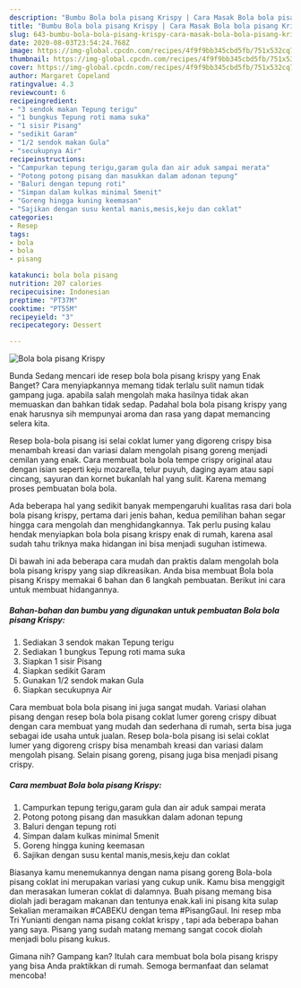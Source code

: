 ```yaml
---
description: "Bumbu Bola bola pisang Krispy | Cara Masak Bola bola pisang Krispy Yang Mudah Dan Praktis"
title: "Bumbu Bola bola pisang Krispy | Cara Masak Bola bola pisang Krispy Yang Mudah Dan Praktis"
slug: 643-bumbu-bola-bola-pisang-krispy-cara-masak-bola-bola-pisang-krispy-yang-mudah-dan-praktis
date: 2020-08-03T23:54:24.768Z
image: https://img-global.cpcdn.com/recipes/4f9f9bb345cbd5fb/751x532cq70/bola-bola-pisang-krispy-foto-resep-utama.jpg
thumbnail: https://img-global.cpcdn.com/recipes/4f9f9bb345cbd5fb/751x532cq70/bola-bola-pisang-krispy-foto-resep-utama.jpg
cover: https://img-global.cpcdn.com/recipes/4f9f9bb345cbd5fb/751x532cq70/bola-bola-pisang-krispy-foto-resep-utama.jpg
author: Margaret Copeland
ratingvalue: 4.3
reviewcount: 6
recipeingredient:
- "3 sendok makan Tepung terigu"
- "1 bungkus Tepung roti mama suka"
- "1 sisir Pisang"
- "sedikit Garam"
- "1/2 sendok makan Gula"
- "secukupnya Air"
recipeinstructions:
- "Campurkan tepung terigu,garam gula dan air aduk sampai merata"
- "Potong potong pisang dan masukkan dalam adonan tepung"
- "Baluri dengan tepung roti"
- "Simpan dalam kulkas minimal 5menit"
- "Goreng hingga kuning keemasan"
- "Sajikan dengan susu kental manis,mesis,keju dan coklat"
categories:
- Resep
tags:
- bola
- bola
- pisang

katakunci: bola bola pisang 
nutrition: 207 calories
recipecuisine: Indonesian
preptime: "PT37M"
cooktime: "PT55M"
recipeyield: "3"
recipecategory: Dessert

---
```



![Bola bola pisang Krispy](https://img-global.cpcdn.com/recipes/4f9f9bb345cbd5fb/751x532cq70/bola-bola-pisang-krispy-foto-resep-utama.jpg)

Bunda Sedang mencari ide resep bola bola pisang krispy yang Enak Banget? Cara menyiapkannya memang tidak terlalu sulit namun tidak gampang juga. apabila salah mengolah maka hasilnya tidak akan memuaskan dan bahkan tidak sedap. Padahal bola bola pisang krispy yang enak harusnya sih mempunyai aroma dan rasa yang dapat memancing selera kita.

Resep bola-bola pisang isi selai coklat lumer yang digoreng crispy bisa menambah kreasi dan variasi dalam mengolah pisang goreng menjadi cemilan yang enak. Cara membuat bola bola tempe crispy original atau dengan isian seperti keju mozarella, telur puyuh, daging ayam atau sapi cincang, sayuran dan kornet bukanlah hal yang sulit. Karena memang proses pembuatan bola bola.

Ada beberapa hal yang sedikit banyak mempengaruhi kualitas rasa dari bola bola pisang krispy, pertama dari jenis bahan, kedua pemilihan bahan segar hingga cara mengolah dan menghidangkannya. Tak perlu pusing kalau hendak menyiapkan bola bola pisang krispy enak di rumah, karena asal sudah tahu triknya maka hidangan ini bisa menjadi suguhan istimewa.


Di bawah ini ada beberapa cara mudah dan praktis dalam mengolah bola bola pisang krispy yang siap dikreasikan. Anda bisa membuat Bola bola pisang Krispy memakai 6 bahan dan 6 langkah pembuatan. Berikut ini cara untuk membuat hidangannya.

<!--inarticleads1-->

##### Bahan-bahan dan bumbu yang digunakan untuk pembuatan Bola bola pisang Krispy:

1. Sediakan 3 sendok makan Tepung terigu
1. Sediakan 1 bungkus Tepung roti mama suka
1. Siapkan 1 sisir Pisang
1. Siapkan sedikit Garam
1. Gunakan 1/2 sendok makan Gula
1. Siapkan secukupnya Air


Cara membuat bola bola pisang ini juga sangat mudah. Variasi olahan pisang dengan resep bola bola pisang coklat lumer goreng crispy dibuat dengan cara membuat yang mudah dan sederhana di rumah, serta bisa juga sebagai ide usaha untuk jualan. Resep bola-bola pisang isi selai coklat lumer yang digoreng crispy bisa menambah kreasi dan variasi dalam mengolah pisang. Selain pisang goreng, pisang juga bisa menjadi pisang crispy. 

<!--inarticleads2-->

##### Cara membuat Bola bola pisang Krispy:

1. Campurkan tepung terigu,garam gula dan air aduk sampai merata
1. Potong potong pisang dan masukkan dalam adonan tepung
1. Baluri dengan tepung roti
1. Simpan dalam kulkas minimal 5menit
1. Goreng hingga kuning keemasan
1. Sajikan dengan susu kental manis,mesis,keju dan coklat


Biasanya kamu menemukannya dengan nama pisang goreng Bola-bola pisang coklat ini merupakan variasi yang cukup unik. Kamu bisa menggigit dan merasakan lumeran coklat di dalamnya. Buah pisang memang bisa diolah jadi beragam makanan dan tentunya enak.kali ini pisang kita sulap Sekalian meramaikan #CABEKU dengan tema #PisangGaul. Ini resep mba Tri Yunianti dengan nama pisang coklat krispy , tapi ada beberapa bahan yang saya. Pisang yang sudah matang memang sangat cocok diolah menjadi bolu pisang kukus. 

Gimana nih? Gampang kan? Itulah cara membuat bola bola pisang krispy yang bisa Anda praktikkan di rumah. Semoga bermanfaat dan selamat mencoba!
